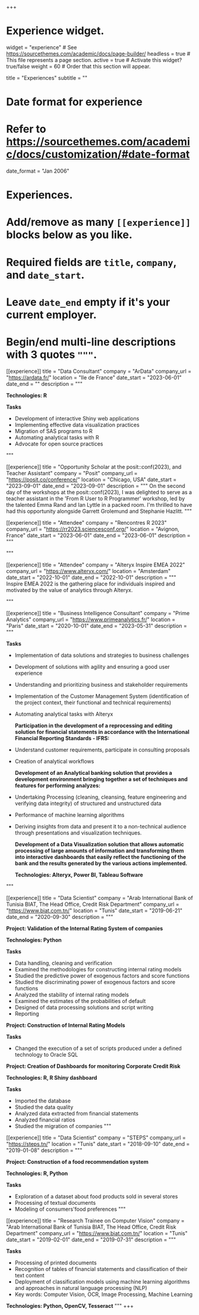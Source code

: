 +++
# Experience widget.
widget = "experience"  # See https://sourcethemes.com/academic/docs/page-builder/
headless = true  # This file represents a page section.
active = true  # Activate this widget? true/false
weight = 60  # Order that this section will appear.

title = "Experiences"
subtitle = ""

# Date format for experience
#   Refer to https://sourcethemes.com/academic/docs/customization/#date-format
date_format = "Jan 2006"

# Experiences.
#   Add/remove as many `[[experience]]` blocks below as you like.
#   Required fields are `title`, `company`, and `date_start`.
#   Leave `date_end` empty if it's your current employer.
#   Begin/end multi-line descriptions with 3 quotes `"""`.

[[experience]]
  title = "Data Consultant"
  company = "ArData"
  company_url = "https://ardata.fr/"
  location = "Ile de France"
  date_start = "2023-06-01"
  date_end = ""
  description = """
  
  **Technologies: R**
  
  **Tasks**

  * Development of interactive Shiny web applications
  * Implementing effective data visualization practices
  * Migration of SAS programs to R
  * Automating analytical tasks with R
  * Advocate for open source practices

  """

[[experience]]
  title = "Opportunity Scholar at the posit::conf(2023), and Teacher Assistant"
  company = "Posit"
  company_url = "https://posit.co/conference/"
  location = "Chicago, USA"
  date_start = "2023-09-01"
  date_end = "2023-09-01"
  description = """ On the second day of the workshops at the posit::conf(2023), I was delighted to serve as a teacher assistant in the 'From R User to R Programmer' workshop, led by the talented Emma Rand and Ian Lyttle in a packed room. I'm thrilled to have had this opportunity alongside Garrett Grolemund and Stephanie Hazlitt.
  """

[[experience]]
  title = "Attendee"
  company = "Rencontres R 2023"
  company_url = "https://rr2023.sciencesconf.org/"
  location = "Avignon, France"
  date_start = "2023-06-01"
  date_end = "2023-06-01"
  description = """

  """

[[experience]]
  title = "Attendee"
  company = "Alteryx Inspire EMEA 2022"
  company_url = "https://www.alteryx.com/"
  location = "Amsterdam"
  date_start = "2022-10-01"
  date_end = "2022-10-01"
  description = """ Inspire EMEA 2022 is the gathering place for individuals inspired and motivated by the value of analytics through Alteryx.

  """

[[experience]]
  title = "Business Intelligence Consultant"
  company = "Prime Analytics"
  company_url = "https://www.primeanalytics.fr/"
  location = "Paris"
  date_start = "2020-10-01"
  date_end = "2023-05-31"
  description = """
  
  **Tasks**

  * Implementation of data solutions and strategies to business challenges
  * Development of solutions with agility and ensuring a good user experience
  * Understanding and prioritizing business and stakeholder requirements
  * Implementation of the Customer Management System (identification of the project context, their functional and technical requirements)
  * Automating analytical tasks with Alteryx
  
    **Participation in the development of a reprocessing and editing solution for financial statements in accordance with the International Financial Reporting Standards - IFRS:**
  
  * Understand customer requirements, participate in consulting proposals
  * Creation of analytical workflows
  
    **Development of an Analytical banking solution that provides a development environment bringing together a set of techniques and features for performing analyzes:**
    
  * Undertaking Processing (cleaning, cleansing, feature engineering and verifying data integrity) of structured and unstructured data
  * Performance of machine learning algorithms
  * Deriving insights from data and present it to a non-technical audience through presentations and visualization techniques.
  
    **Development of a Data Visualization solution that allows automatic processing of large amounts of information and transforming them into interactive dashboards that easily reflect the functioning of the bank and the results generated by the various actions implemented.**
    
    **Technologies: Alteryx, Power BI, Tableau Software**
  
  """

[[experience]]
  title = "Data Scientist"
  company = "Arab International Bank of Tunisia BIAT, The Head Office, Credit Risk Department"
  company_url = "https://www.biat.com.tn/"
  location = "Tunis"
  date_start = "2019-06-21"
  date_end = "2020-09-30"
  description = """
  
  **Project: Validation of the Internal Rating System of companies**
  
  **Technologies: Python**
  
  **Tasks**

  * Data handling, cleaning and verification
  * Examined the methodologies for constructing internal rating models
  * Studied the predictive power of exogenous factors and score functions
  * Studied the discriminating power of exogenous factors and score functions
  * Analyzed the stability of internal rating models
  * Examined the estimates of the probabilities of default
  * Designed of data processing solutions and script writing
  * Reporting
  
   **Project: Construction of Internal Rating Models**
   
   **Tasks**

  * Changed the execution of a set of scripts produced under a defined technology to Oracle SQL
  
  **Project: Creation of Dashboards for monitoring Corporate Credit Risk**
  
  **Technologies: R, R Shiny dashboard**
  
  **Tasks**

  * Imported the database
  * Studied the data quality
  * Analyzed data extracted from financial statements
  * Analyzed financial ratios
  * Studied the migration of companies
  """

[[experience]]
  title = "Data Scientist"
  company = "STEPS"
  company_url = "https://steps.tn/"
  location = "Tunis"
  date_start = "2018-09-10"
  date_end = "2019-01-08"
  description = """
  
  **Project: Construction of a food recommendation system**
  
  **Technologies: R, Python**
  
  **Tasks**
  
  * Exploration of a dataset about food products sold in several stores 
  * Processing of textual documents
  * Modeling of consumers'food preferences
  """
  
[[experience]]
  title = "Research Trainee on Computer Vision"
  company = "Arab International Bank of Tunisia BIAT, The Head Office, Credit Risk Department"
  company_url = "https://www.biat.com.tn/"
  location = "Tunis"
  date_start = "2019-02-01"
  date_end = "2019-07-31"
  description = """
  
  **Tasks**
   * Processing of printed documents
   * Recognition of tables of financial statements and classification of their text content
   * Deployment of classification models using machine learning algorithms and approaches in natural language processing (NLP)
  * Key words: Computer Vision, OCR, Image Processing, Machine Learning
  
  **Technologies: Python, OpenCV, Tesseract**
  """
+++